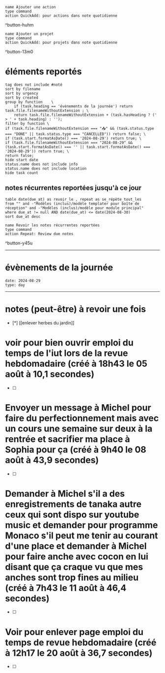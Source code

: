 
```button
name Ajouter une action
type command
action QuickAdd: pour actions dans note quotidienne
```
^button-huhm
```button
name Ajouter un projet
type command
action QuickAdd: pour projets dans note quotidienne
```
^button-13m0
# éléments reportés
```tasks
tag does not include #noté 
sort by filename 
sort by urgency 
sort by created 
group by function    \
	if (task.heading == 'évènements de la journée') return task.file.filenameWithoutExtension ; \
    return task.file.filenameWithoutExtension + (task.hasHeading ? (' > ' + task.heading) : '');
filter by function \
if (task.file.filenameWithoutExtension === "📥" && (task.status.type === "DONE" || task.status.type === "CANCELLED")) return false; \
if (task.start.formatAsDate() === '2024-08-29') return true; \
if (task.file.filenameWithoutExtension === "2024-08-29" && (task.start.formatAsDate() === '' || task.start.formatAsDate() === '2024-08-29')) return true; \
return false;
hide start date
status.name does not include info
status.name does not include location
hide task count
```

## notes récurrentes reportées jusqu'à ce jour
```dataview
table date(due_at) as revoir_le , repeat as se_répète_tout_les
from "" and -"Modèles (inclus)/modèle templater pour boîte de réception" and -"Modèles (inclus)/modèle pour module principal"
where due_at != null AND date(due_at) <= date(2024-08-30)
sort due_at desc
```

```button
name Revoir les notes récurrentes reportées
type command
action Repeat: Review due notes
```
^button-y45u
___
# évènements de la journée
```gEvent
date: 2024-08-29
type: day
```
___

# notes (peut-être) à revoir une fois
- [*] [[enlever herbes du jardin]]


# voir pour bien ouvrir emploi du temps de l'iut lors de la revue hebdomadaire (créé à 18h43 le 05 août à 10,1 secondes)
- [ ] 


# Envoyer un message à Michel pour faire du perfectionnement mais avec un cours une semaine sur deux à la rentrée et sacrifier ma place à Sophia pour ça (créé à 9h40 le 08 août à 43,9 secondes) 
- [ ] 


# Demander à Michel s'il a des enregistrements de tanaka autre ceux qui sont dispo sur youtube music et demander pour programme Monaco s'il peut me tenir au courant d'une place et demander à Michel pour faire anche avec cocon en lui disant que ça craque vu que mes anches sont trop fines au milieu (créé à 7h43 le 11 août à 46,4 secondes) 
- [ ] 


# Voir pour enlever page emploi du temps de revue hebdomadaire (créé à 12h17 le 20 août à 36,7 secondes) 
- [ ] 
